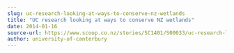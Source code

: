 ```yaml
---
slug: uc-research-looking-at-ways-to-conserve-nz-wetlands
title: "UC research looking at ways to conserve NZ wetlands"
date: 2014-01-16
source-url: https://www.scoop.co.nz/stories/SC1401/S00033/uc-research-looking-at-ways-to-conserve-nz-wetlands.htm
author: university-of-canterbury
---
```

